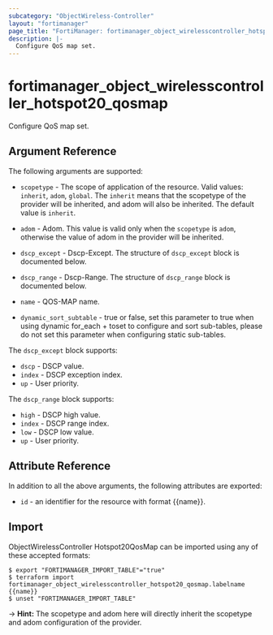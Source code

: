 ```yaml
---
subcategory: "ObjectWireless-Controller"
layout: "fortimanager"
page_title: "FortiManager: fortimanager_object_wirelesscontroller_hotspot20_qosmap"
description: |-
  Configure QoS map set.
---
```


# fortimanager_object_wirelesscontroller_hotspot20_qosmap
Configure QoS map set.

## Argument Reference


The following arguments are supported:

* `scopetype` - The scope of application of the resource. Valid values: `inherit`, `adom`, `global`. The `inherit` means that the scopetype of the provider will be inherited, and adom will also be inherited. The default value is `inherit`.
* `adom` - Adom. This value is valid only when the `scopetype` is `adom`, otherwise the value of adom in the provider will be inherited.

* `dscp_except` - Dscp-Except. The structure of `dscp_except` block is documented below.
* `dscp_range` - Dscp-Range. The structure of `dscp_range` block is documented below.
* `name` - QOS-MAP name.
* `dynamic_sort_subtable` - true or false, set this parameter to true when using dynamic for_each + toset to configure and sort sub-tables, please do not set this parameter when configuring static sub-tables.

The `dscp_except` block supports:

* `dscp` - DSCP value.
* `index` - DSCP exception index.
* `up` - User priority.

The `dscp_range` block supports:

* `high` - DSCP high value.
* `index` - DSCP range index.
* `low` - DSCP low value.
* `up` - User priority.


## Attribute Reference

In addition to all the above arguments, the following attributes are exported:
* `id` - an identifier for the resource with format {{name}}.

## Import

ObjectWirelessController Hotspot20QosMap can be imported using any of these accepted formats:
```
$ export "FORTIMANAGER_IMPORT_TABLE"="true"
$ terraform import fortimanager_object_wirelesscontroller_hotspot20_qosmap.labelname {{name}}
$ unset "FORTIMANAGER_IMPORT_TABLE"
```
-> **Hint:** The scopetype and adom here will directly inherit the scopetype and adom configuration of the provider.
